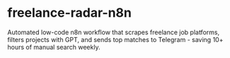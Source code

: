 # freelance-radar-n8n
Automated low-code n8n workflow that scrapes freelance job platforms, filters projects with GPT, and sends top matches to Telegram - saving 10+ hours of manual search weekly.
